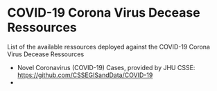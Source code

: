 # COVID-19 Corona Virus Decease Ressources

List of the available ressources deployed against the COVID-19 Corona Virus Decease Ressources

- Novel Coronavirus (COVID-19) Cases, provided by JHU CSSE: https://github.com/CSSEGISandData/COVID-19
- 
